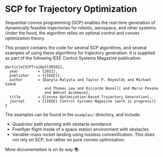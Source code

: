# SCP for Trajectory Optimization

Sequential convex programming (SCP) enables the real-time generation of
dynamically feasible trajectories for robotic, aerospace, and other
systems. Under the hood, the algorithm relies on optimal control and convex
optimization theory.

This project contains the code for several SCP algorithms, and several examples
of using these algorithms for trajectory generation. It is supplied as part of
the following IEEE Control Systems Magazine publication:

```
@article{SCPTrajOptCSM2021,
  year	       = {2021},
  publisher    = {{IEEE}},
  author       = {Danylo Malyuta and Taylor P. Reynolds and Michael Szmuk
                  and Thomas Lew and Riccardo Bonalli and Marco Pavone
                  and Behcet Acikmese},
  title	       = {Convex Optimization-Based Trajectory Generation},
  journal      = {{IEEE} Control Systems Magazine (work in progress)}
}
```

The examples can be found in the `examples/` directory, and include:

- Quadrotor path planning with obstacle avoidance
- Freeflyer flight inside of a space station environment with obstacles
- Variable-mass rocket landing using lossless convexification. This does not
  rely on SCP, but rather on pure convex optimization.

More documentation is on its way :books:
